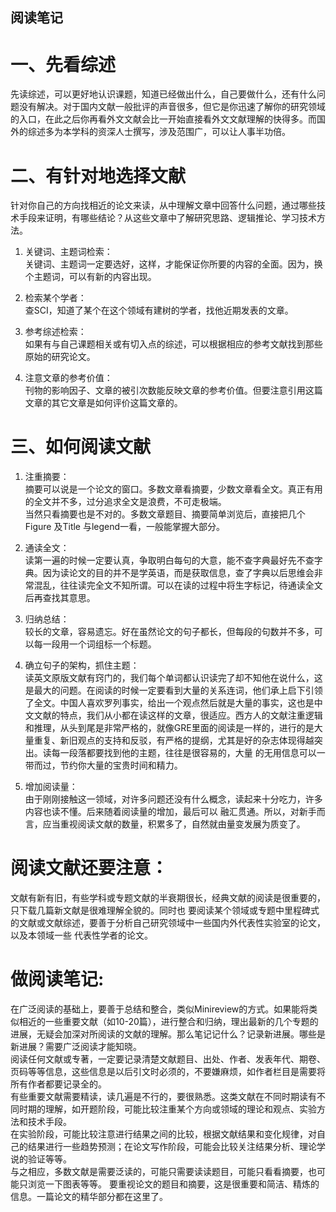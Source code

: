 阅读笔记
------
一、先看综述  
======
先读综述，可以更好地认识课题，知道已经做出什么，自己要做什么，还有什么问题没有解决。对于国内文献一般批评的声音很多，但它是你迅速了解你的研究领域的入口，在此之后你再看外文文献会比一开始直接看外文文献理解的快得多。而国外的综述多为本学科的资深人士撰写，涉及范围广，可以让人事半功倍。

二、有针对地选择文献  
====== 
针对你自己的方向找相近的论文来读，从中理解文章中回答什么问题，通过哪些技术手段来证明，有哪些结论？从这些文章中了解研究思路、逻辑推论、学习技术方法。  

1. 关键词、主题词检索：  
关键词、主题词一定要选好，这样，才能保证你所要的内容的全面。因为，换个主题词，可以有新的内容出现。  

2. 检索某个学者：  
查SCI，知道了某个在这个领域有建树的学者，找他近期发表的文章。  

3. 参考综述检索：  
如果有与自己课题相关或有切入点的综述，可以根据相应的参考文献找到那些原始的研究论文。  
 
4. 注意文章的参考价值：  
刊物的影响因子、文章的被引次数能反映文章的参考价值。但要注意引用这篇文章的其它文章是如何评价这篇文章的。  

三、如何阅读文献
======
1. 注重摘要：  
摘要可以说是一个论文的窗口。多数文章看摘要，少数文章看全文。真正有用的全文并不多，过分追求全文是浪费，不可走极端。  
当然只看摘要也是不对的。多数文章题目、摘要简单浏览后，直接把几个Figure 及Title 与legend一看，一般能掌握大部分。

2. 通读全文：  
读第一遍的时候一定要认真，争取明白每句的大意，能不查字典最好先不查字典。因为读论文的目的并不是学英语，而是获取信息，查了字典以后思维会非常混乱，往往读完全文不知所谓。可以在读的过程中将生字标记，待通读全文后再查找其意思。

3. 归纳总结：  
较长的文章，容易遗忘。好在虽然论文的句子都长，但每段的句数并不多，可以每一段用一个词组标一个标题。

4. 确立句子的架构，抓住主题：  
读英文原版文献有窍门的，我们每个单词都认识读完了却不知他在说什么，这是最大的问题。在阅读的时候一定要看到大量的关系连词，他们承上启下引领了全文。中国人喜欢罗列事实，给出一个观点然后就是大量的事实，这也是中文文献的特点，我们从小都在读这样的文章，很适应。西方人的文献注重逻辑和推理，从头到尾是非常严格的，就像GRE里面的阅读是一样的，进行的是大量重复、新旧观点的支持和反驳，有严格的提纲，尤其是好的杂志体现得越突出。读每一段落都要找到他的主题，往往是很容易的，大量
的无用信息可以一带而过，节约你大量的宝贵时间和精力。

5. 增加阅读量：  
由于刚刚接触这一领域，对许多问题还没有什么概念，读起来十分吃力，许多内容也读不懂。后来随着阅读量的增加，最后可以
融汇贯通。所以，对新手而言，应当重视阅读文献的数量，积累多了，自然就由量变发展为质变了。

阅读文献还要注意：   
======
文献有新有旧，有些学科或专题文献的半衰期很长，经典文献的阅读是很重要的，只下载几篇新文献是很难理解全貌的。同时也
要阅读某个领域或专题中里程碑式的文献或文献综述，要善于分析自己研究领域中一些国内外代表性实验室的论文，以及本领域一些
代表性学者的论文。

做阅读笔记:  
======
在广泛阅读的基础上，要善于总结和整合，类似Minireview的方式。如果能将类似相近的一些重要文献（如10-20篇），进行整合和归纳，理出最新的几个专题的进展，无疑会加深对所阅读的文献的理解。那么笔记记什么？记录新进展。哪些是新进展？需要广泛阅读才能知晓。  
阅读任何文献或专著，一定要记录清楚文献题目、出处、作者、发表年代、期卷、页码等等信息，这些信息是以后引文时必须的，不要嫌麻烦，如作者栏目是需要将所有作者都要记录全的。  
有些重要文献需要精读，读几遍是不行的，要很熟悉。这类文献在不同时期读有不同时期的理解，如开题阶段，可能比较注重某个方向或领域的理论和观点、实验方法和技术手段。  
在实验阶段，可能比较注意进行结果之间的比较，根据文献结果和变化规律，对自己的结果进行一些趋势预测；在论文写作阶段，可能会比较关注结果分析、理论学说的验证等等。  
与之相应，多数文献是需要泛读的，可能只需要读读题目，可能只看看摘要，也可能只浏览一下图表等等。
要重视论文的题目和摘要，这是很重要和简洁、精炼的信息。一篇论文的精华部分都在这里了。
